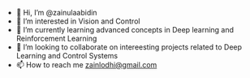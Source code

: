 - 👋 Hi, I’m @zainulaabidin
- 👀 I’m interested in Vision and Control
- 🌱 I’m currently learning advanced concepts in Deep learning and Reinforcement Learning
- 💞️ I’m looking to collaborate on intereesting projects related to Deep Learning and Control Systems
- 📫 How to reach me zainlodhi@gmail.com

<!---
zainulaabidin/zainulaabidin is a ✨ special ✨ repository because its `README.md` (this file) appears on your GitHub profile.
You can click the Preview link to take a look at your changes.
--->
